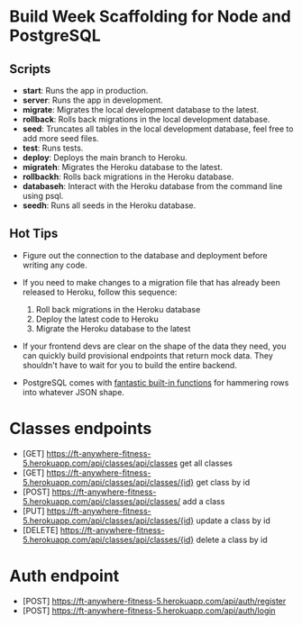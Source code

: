 # Build Week Scaffolding for Node and PostgreSQL

## Scripts

- **start**: Runs the app in production.
- **server**: Runs the app in development.
- **migrate**: Migrates the local development database to the latest.
- **rollback**: Rolls back migrations in the local development database.
- **seed**: Truncates all tables in the local development database, feel free to add more seed files.
- **test**: Runs tests.
- **deploy**: Deploys the main branch to Heroku.
- **migrateh**: Migrates the Heroku database to the latest.
- **rollbackh**: Rolls back migrations in the Heroku database.
- **databaseh**: Interact with the Heroku database from the command line using psql.
- **seedh**: Runs all seeds in the Heroku database.

## Hot Tips

- Figure out the connection to the database and deployment before writing any code.

- If you need to make changes to a migration file that has already been released to Heroku, follow this sequence:

  1. Roll back migrations in the Heroku database
  2. Deploy the latest code to Heroku
  3. Migrate the Heroku database to the latest

- If your frontend devs are clear on the shape of the data they need, you can quickly build provisional endpoints that return mock data. They shouldn't have to wait for you to build the entire backend.

- PostgreSQL comes with [fantastic built-in functions](https://hashrocket.com/blog/posts/faster-json-generation-with-postgresql) for hammering rows into whatever JSON shape.

# Classes endpoints

- [GET]  https://ft-anywhere-fitness-5.herokuapp.com/api/classes/api/classes get all classes
- [GET]  https://ft-anywhere-fitness-5.herokuapp.com/api/classes/api/classes/{id} get class by id
- [POST]  https://ft-anywhere-fitness-5.herokuapp.com/api/classes/api/classes/ add a class
- [PUT]  https://ft-anywhere-fitness-5.herokuapp.com/api/classes/api/classes/{id} update a class by id
- [DELETE] https://ft-anywhere-fitness-5.herokuapp.com/api/classes/api/classes/{id} delete a class by id

# Auth endpoint 

- [POST]  https://ft-anywhere-fitness-5.herokuapp.com/api/auth/register
- [POST]  https://ft-anywhere-fitness-5.herokuapp.com/api/auth/login


